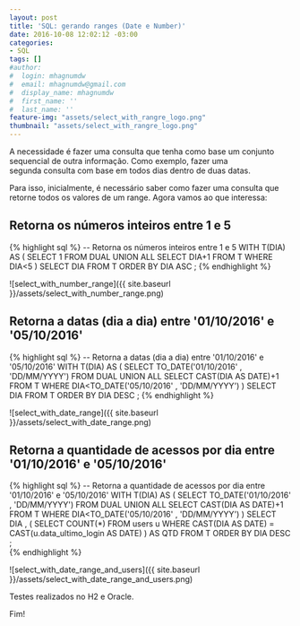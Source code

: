 ```yaml
---
layout: post
title: 'SQL: gerando ranges (Date e Number)'
date: 2016-10-08 12:02:12 -03:00
categories:
- SQL
tags: []
#author:
#  login: mhagnumdw
#  email: mhagnumdw@gmail.com
#  display_name: mhagnumdw
#  first_name: ''
#  last_name: ''
feature-img: "assets/select_with_rangre_logo.png"
thumbnail: "assets/select_with_rangre_logo.png"
---
```


A necessidade é fazer uma consulta que tenha como base um conjunto sequencial de outra informação. Como exemplo, fazer uma segunda consulta com base em todos dias dentro de duas datas.

Para isso, inicialmente, é necessário saber como fazer uma consulta que retorne todos os valores de um range. Agora vamos ao que interessa:

## Retorna os números inteiros entre 1 e 5

{% highlight sql %}
-- Retorna os números inteiros entre 1 e 5
WITH T(DIA) AS (
    SELECT 1 FROM DUAL
    UNION ALL
    SELECT DIA+1 FROM T WHERE DIA<5
)
SELECT DIA
FROM T
ORDER BY DIA ASC
;
{% endhighlight %}

![select_with_number_range]({{ site.baseurl }}/assets/select_with_number_range.png)

## Retorna a datas (dia a dia) entre '01/10/2016' e '05/10/2016'

{% highlight sql %}
-- Retorna a datas (dia a dia) entre '01/10/2016' e '05/10/2016'
WITH T(DIA) AS (
    SELECT TO_DATE('01/10/2016' , 'DD/MM/YYYY') FROM DUAL
    UNION ALL
    SELECT CAST(DIA AS DATE)+1
    FROM T WHERE DIA<TO_DATE('05/10/2016' , 'DD/MM/YYYY')
)
SELECT DIA
FROM T
ORDER BY DIA DESC
;
{% endhighlight %}

![select_with_date_range]({{ site.baseurl }}/assets/select_with_date_range.png)

## Retorna a quantidade de acessos por dia entre '01/10/2016' e '05/10/2016'

{% highlight sql %}
-- Retorna a quantidade de acessos por dia entre '01/10/2016' e '05/10/2016'
WITH T(DIA) AS (
    SELECT TO_DATE('01/10/2016' , 'DD/MM/YYYY') FROM DUAL
    UNION ALL
    SELECT CAST(DIA AS DATE)+1 FROM T WHERE DIA<TO_DATE('05/10/2016' , 'DD/MM/YYYY')
)
SELECT DIA
,
(
    SELECT COUNT(*)
    FROM users u
    WHERE
    CAST(DIA AS DATE) = CAST(u.data\_ultimo\_login AS DATE)
) AS QTD
FROM T
ORDER BY DIA DESC
;  
{% endhighlight %}

![select_with_date_range_and_users]({{ site.baseurl }}/assets/select_with_date_range_and_users.png)

Testes realizados no H2 e Oracle.

Fim!
